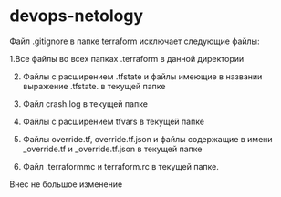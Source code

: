 # devops-netology
Файл .gitignore в папке terraform исключает следующие файлы:

1.Все файлы во всех папках .terraform в данной директории

2. Файлы с расширением .tfstate и файлы имеющие в названии выражение .tfstate. в текущей папке

3. Файл crash.log в текущей папке 

4. Файлы с расширением tfvars в текущей папке

5. Файлы override.tf, override.tf.json и файлы содержащие в имени _override.tf и _override.tf.json в текущей папке

6. Файл .terraformmc и terraform.rc в текущей папке.

Внес не большое изменение
 
